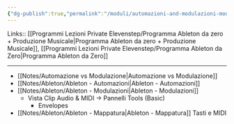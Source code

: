 ```yaml
---
{"dg-publish":true,"permalink":"/moduli/automazioni-and-modulazioni-modulo/"}
---
```


Links:: [[Programmi Lezioni Private Elevenstep/Programma Ableton da zero + Produzione Musicale\|Programma Ableton da zero + Produzione Musicale]], [[Programmi Lezioni Private Elevenstep/Programma Ableton da Zero\|Programma Ableton da Zero]]

---

- [[Notes/Automazione vs Modulazione\|Automazione vs Modulazione]]
- [[Notes/Ableton/Ableton - Automazioni\|Ableton - Automazioni]]
- [[Notes/Ableton/Ableton - Modulazioni\|Ableton - Modulazioni]]
	- Vista Clip Audio & MIDI → Pannelli Tools (Basic)
		- Envelopes
- [[Notes/Ableton/Ableton - Mappatura\|Ableton - Mappatura]] Tasti e MIDI

